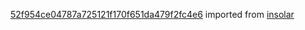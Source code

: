 [52f954ce04787a725121f170f651da479f2fc4e6](https://github.com/insolar/insolar/commit/52f954ce04787a725121f170f651da479f2fc4e6) imported from [insolar](https://github.com/insolar/insolar)
